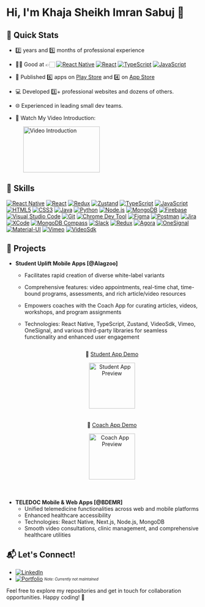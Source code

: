 # Hi, I'm Khaja Sheikh Imran Sabuj 👋


  ## 🚀 Quick Stats
  - 2️⃣ years and 5️⃣ months of professional experience
  - 👨‍💻 Good at 👉🏻 [![React Native](https://img.shields.io/badge/React_Native-%231DA1F2?logo=react&logoColor=white)](https://reactnative.dev/)
    [![React](https://img.shields.io/badge/React-%2361DAFB?logo=react&logoColor=white)](https://reactjs.org/) 
    [![TypeScript](https://img.shields.io/badge/TypeScript-%007ACC?logo=typescript&logoColor=white)](https://www.typescriptlang.org/) 
    [![JavaScript](https://img.shields.io/badge/JavaScript-%23F7DF1E?logo=javascript&logoColor=black)](https://developer.mozilla.org/en-US/docs/Web/JavaScript) 
  - 📱 Published 6️⃣ apps on [Play Store](https://img.shields.io/badge/Play_Store-%2300ACCE?logo=google-play&logoColor=white) and 4️⃣ on [App Store](https://img.shields.io/badge/App_Store-%2319B1EA?logo=app-store&logoColor=white)
  - 💻 Developed 3️⃣+ professional websites and dozens of others.
  - 🌐 Experienced in leading small dev teams.
  - 🎥 Watch My Video Introduction: 

    <!-- Video Introduction Preview -->
    <a href="https://www.youtube.com/watch?v=77od5yzPn1Q" style="margin-left: 20px;">
      <img src="https://img.youtube.com/vi/77od5yzPn1Q/0.jpg" alt="Video Introduction" width="200px" height="120px">
    </a>

## 🚀 Skills
[![React Native](https://img.shields.io/badge/React_Native-%231DA1F2?logo=react&logoColor=white)](https://reactnative.dev/)
[![React](https://img.shields.io/badge/React-%2361DAFB?logo=react&logoColor=white)](https://reactjs.org/)
[![Redux](https://img.shields.io/badge/Redux-%23764ABC?logo=redux&logoColor=white)](https://redux.js.org/)
[![Zustand](https://img.shields.io/badge/Zustand-%232c3e50?color=brown&logoColor=white)](https://zustand-demo.pmnd.rs/)
[![TypeScript](https://img.shields.io/badge/TypeScript-%23007ACC?logo=typescript&logoColor=white)](https://www.typescriptlang.org/)
[![JavaScript](https://img.shields.io/badge/JavaScript-%23F7DF1E?logo=javascript&logoColor=black)](https://developer.mozilla.org/en-US/docs/Web/JavaScript)
[![HTML5](https://img.shields.io/badge/HTML5-%23E34F26?logo=html5&logoColor=white)](https://developer.mozilla.org/en-US/docs/Web/HTML)
[![CSS3](https://img.shields.io/badge/CSS3-%231572B6?logo=css3&logoColor=white)](https://developer.mozilla.org/en-US/docs/Web/CSS)
[![Java](https://img.shields.io/badge/Java-%23ED8B00?color=red&logoColor=white)](https://www.java.com/)
[![Python](https://img.shields.io/badge/Python-%233776AB?logo=python&logoColor=white)](https://www.python.org/)
[![Node.js](https://img.shields.io/badge/Node.js-%23339933?logo=node.js&logoColor=white)](https://nodejs.org/)
[![MongoDB](https://img.shields.io/badge/MongoDB-%2347A248?logo=mongodb&logoColor=white)](https://www.mongodb.com/)
[![Firebase](https://img.shields.io/badge/Firebase-%23FFCA28?logo=firebase&logoColor=black)](https://firebase.google.com/)
[![Visual Studio Code](https://img.shields.io/badge/VS_Code-%23007ACC?logo=visual-studio-code&logoColor=white)](https://code.visualstudio.com/)
[![Git](https://img.shields.io/badge/Git-%23F05032?logo=git&logoColor=white)](https://git-scm.com/)
[![Chrome Dev Tool](https://img.shields.io/badge/Chrome_Dev_Tool-%234285F4?logo=google-chrome&logoColor=white)](https://developers.google.com/web/tools/chrome-devtools)
[![Figma](https://img.shields.io/badge/Figma-%23F24E1E?logo=figma&logoColor=white)](https://www.figma.com/)
[![Postman](https://img.shields.io/badge/Postman-%23FF6C37?logo=postman&logoColor=white)](https://www.postman.com/)
[![Jira](https://img.shields.io/badge/Jira-%230A83DC?logo=jira&logoColor=white)](https://www.atlassian.com/software/jira)
[![XCode](https://img.shields.io/badge/XCode-%23147EFB?logo=xcode&logoColor=white)](https://developer.apple.com/xcode/)
[![MongoDB Compass](https://img.shields.io/badge/MongoDB_Compass-%2347A248?logo=mongodb&logoColor=white)](https://www.mongodb.com/products/compass)
[![Slack](https://img.shields.io/badge/Slack-%234A154B?logo=slack&logoColor=white)](https://slack.com/)
[![Redux](https://img.shields.io/badge/Redux-%23764ABC?logo=redux&logoColor=white)](https://redux.js.org/)
[![Agora](https://img.shields.io/badge/Agora-%2300AEF9?logo=agora&logoColor=white)](https://www.agora.io/)
[![OneSignal](https://img.shields.io/badge/OneSignal-%23FF5500?logo=onesignal&logoColor=white)](https://onesignal.com/)
[![Material-UI](https://img.shields.io/badge/MUI-%230081CB?logo=material-ui&logoColor=white)](https://mui.com/)
[![Vimeo](https://img.shields.io/badge/Vimeo-%23000000?logo=vimeo&logoColor=white)](https://vimeo.com/)
[![VideoSdk](https://img.shields.io/badge/VideoSdk-%23FF4500?logo=video&logoColor=white)](https://example.com/videosdk)  <!-- Replace with the actual link -->


## 📱 Projects
- **Student Uplift Mobile Apps [@Alagzoo]**
  - Facilitates rapid creation of diverse white-label variants
  - Comprehensive features: video appointments, real-time chat, time-bound programs, assessments, and rich article/video resources
  - Empowers coaches with the Coach App for curating articles, videos, workshops, and program assignments
  - Technologies: React Native, TypeScript, Zustand, VideoSdk, Vimeo, OneSignal, and various third-party libraries for seamless functionality and enhanced user engagement
    
     <div style="display: flex; flex-direction: column; align-items: center; margin-bottom: 20px; nargin-left: 50px">
      <div style="text-align: center;">
        <p>🎥 <a href="https://youtu.be/CewcTH9nGsE">Student App Demo</a></p>
        <a href="https://www.youtube.com/watch?v=CewcTH9nGsE">
          <img src="https://img.youtube.com/vi/CewcTH9nGsE/0.jpg" alt="Student App Preview" width="120px" height="120px">
        </a>
      </div>
    
      <div style="text-align: center; margin-top: 20px;">
        <p>🎥 <a href="https://youtu.be/JUnCmITmHR4">Coach App Demo</a></p>
        <a href="https://www.youtube.com/watch?v=JUnCmITmHR4">
          <img src="https://img.youtube.com/vi/JUnCmITmHR4/0.jpg" alt="Coach App Preview" width="120px" height="120px">
        </a>
      </div>
    </div>

<br />


- **TELEDOC Mobile & Web Apps [@BDEMR]**
  - Unified telemedicine functionalities across web and mobile platforms
  - Enhanced healthcare accessibility
  - Technologies: React Native, Next.js, Node.js, MongoDB
  - Smooth video consultations, clinic management, and comprehensive healthcare utilities

## 📬 Let's Connect!
- [![LinkedIn](https://img.shields.io/badge/LinkedIn-0077B5?style=flat&logo=linkedin&logoColor=white&logoWidth=20)](https://www.linkedin.com/in/skimransabuj)
- [![Portfolio](https://img.shields.io/badge/Portfolio-00C7B7?style=flat&logo=github&logoColor=white&logoWidth=20)](https://skimransabuj.netlify.app/) <sub><sup>*Note: Currently not maintained*</sup></sub>




Feel free to explore my repositories and get in touch for collaboration opportunities. Happy coding! 🚀
